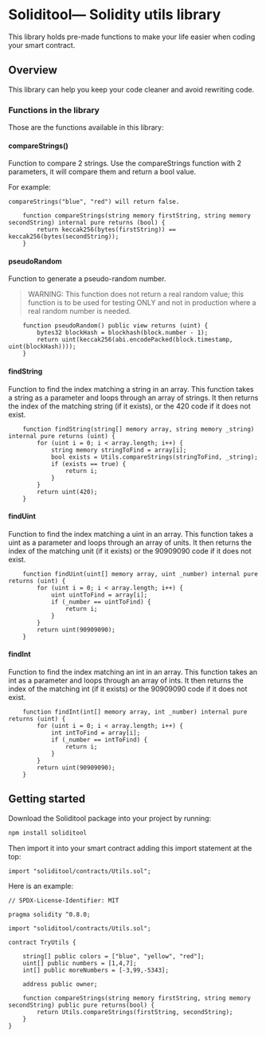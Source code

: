 # Soliditool— Solidity utils library

 This library holds pre-made functions to make your life easier when coding your smart contract. 

## Overview

This library can help you keep your code cleaner and avoid rewriting code.

### Functions in the library

Those are the functions available in this library:

#### compareStrings()

Function to compare 2 strings. Use the compareStrings function with 2 parameters, it will compare them and return a bool value.

For example:

```sol    
compareStrings("blue", "red") will return false.
```

```sol    
    function compareStrings(string memory firstString, string memory secondString) internal pure returns (bool) {
        return keccak256(bytes(firstString)) == keccak256(bytes(secondString));
    }
```

#### pseudoRandom

Function to generate a pseudo-random number. 

> WARNING: This function does not return a real random value; this function is to be used for testing ONLY and not in production where a real random number is needed.

```sol   
    function pseudoRandom() public view returns (uint) {
        bytes32 blockHash = blockhash(block.number - 1);
        return uint(keccak256(abi.encodePacked(block.timestamp, uint(blockHash))));
    }
```

#### findString

Function to find the index matching a string in an array. This function takes a string as a parameter and loops through an array of strings. It then returns the index of the matching string (if it exists), or the 420 code if it does not exist.

```sol  
    function findString(string[] memory array, string memory _string) internal pure returns (uint) {
        for (uint i = 0; i < array.length; i++) {
            string memory stringToFind = array[i];
            bool exists = Utils.compareStrings(stringToFind, _string);
            if (exists == true) {
                return i;
            }
        }
        return uint(420);
    }
```

#### findUint

Function to find the index matching a uint in an array. This function takes a uint as a parameter and loops through an array of units. 
It then returns the index of the matching unit (if it exists) or the 90909090 code if it does not exist.

```sol  
    function findUint(uint[] memory array, uint _number) internal pure returns (uint) {
        for (uint i = 0; i < array.length; i++) {
            uint uintToFind = array[i];
            if (_number == uintToFind) {
                return i;
            }
        }
        return uint(90909090);
    }
```

#### findInt

Function to find the index matching an int in an array. This function takes an int as a parameter and loops through an array of ints. 
It then returns the index of the matching int (if it exists) or the 90909090 code if it does not exist.

```sol  
    function findInt(int[] memory array, int _number) internal pure returns (uint) {
        for (uint i = 0; i < array.length; i++) {
            int intToFind = array[i];
            if (_number == intToFind) {
                return i;
            }
        }
        return uint(90909090);
    }
```

## Getting started

Download the Soliditool package into your project by running:

```sh
npm install soliditool
```

Then import it into your smart contract adding this import statement at the top:

```sol
import "soliditool/contracts/Utils.sol";
```

Here is an example:

```sol
// SPDX-License-Identifier: MIT

pragma solidity ^0.8.0;

import "soliditool/contracts/Utils.sol";

contract TryUtils {

    string[] public colors = ["blue", "yellow", "red"];
    uint[] public numbers = [1,4,7];
    int[] public moreNumbers = [-3,99,-5343];

    address public owner;

    function compareStrings(string memory firstString, string memory secondString) public pure returns(bool) {
        return Utils.compareStrings(firstString, secondString);
    }
}
```